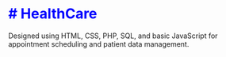 <h1 style="color:blue;"># HealthCare</h1>
<b></b>Designed using HTML, CSS, PHP, SQL, and basic JavaScript for appointment scheduling and patient data management.</b>
